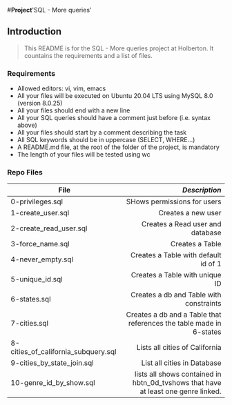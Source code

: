 #**Project**'SQL - More queries'

## Introduction
> This README is for the SQL - More queries project at Holberton. It countains the requirements and a list of files.

### Requirements
- Allowed editors: vi, vim, emacs
- All your files will be executed on Ubuntu 20.04 LTS using MySQL 8.0 (version 8.0.25)
- All your files should end with a new line
- All your SQL queries should have a comment just before (i.e. syntax above)
- All your files should start by a comment describing the task
- All SQL keywords should be in uppercase (SELECT, WHERE…)
- A README.md file, at the root of the folder of the project, is mandatory
- The length of your files will be tested using wc

### Repo Files
| **File** | *__Description__* |
|----------|----------------:|
|0-privileges.sql| SHows permissions for users|
|1-create_user.sql| Creates a new user|
|2-create_read_user.sql| Creates a Read user and database|
|3-force_name.sql| Creates a Table|
|4-never_empty.sql| Creates a Table with default id of 1|
|5-unique_id.sql| Creates a Table with unique ID|
|6-states.sql| Creates a db and Table with constraints|
|7-cities.sql| Creates a db and a Table that references the table made in 6-states|
|8-cities_of_california_subquery.sql| Lists all cities of California|
|9-cities_by_state_join.sql| List all cities in Database|
|10-genre_id_by_show.sql| lists all shows contained in hbtn_0d_tvshows that have at least one genre linked.|
